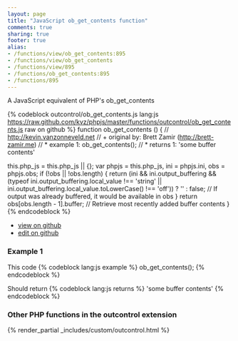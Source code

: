 ```yaml
---
layout: page
title: "JavaScript ob_get_contents function"
comments: true
sharing: true
footer: true
alias:
- /functions/view/ob_get_contents:895
- /functions/view/ob_get_contents
- /functions/view/895
- /functions/ob_get_contents:895
- /functions/895
---
```

<!-- Generated by Rakefile:build -->
A JavaScript equivalent of PHP's ob_get_contents

{% codeblock outcontrol/ob_get_contents.js lang:js https://raw.github.com/kvz/phpjs/master/functions/outcontrol/ob_get_contents.js raw on github %}
function ob_get_contents () {
  // http://kevin.vanzonneveld.net
  // +   original by: Brett Zamir (http://brett-zamir.me)
  // *     example 1: ob_get_contents();
  // *     returns 1: 'some buffer contents'

  this.php_js = this.php_js || {};
  var phpjs = this.php_js,
    ini = phpjs.ini,
    obs = phpjs.obs;
  if (!obs || !obs.length) {
    return (ini && ini.output_buffering && (typeof ini.output_buffering.local_value !== 'string' || ini.output_buffering.local_value.toLowerCase() !== 'off')) ? '' : false; // If output was already buffered, it would be available in obs
  }
  return obs[obs.length - 1].buffer; // Retrieve most recently added buffer contents
}
{% endcodeblock %}

 - [view on github](https://github.com/kvz/phpjs/blob/master/functions/outcontrol/ob_get_contents.js)
 - [edit on github](https://github.com/kvz/phpjs/edit/master/functions/outcontrol/ob_get_contents.js)

### Example 1
This code
{% codeblock lang:js example %}
ob_get_contents();
{% endcodeblock %}

Should return
{% codeblock lang:js returns %}
'some buffer contents'
{% endcodeblock %}


### Other PHP functions in the outcontrol extension
{% render_partial _includes/custom/outcontrol.html %}
